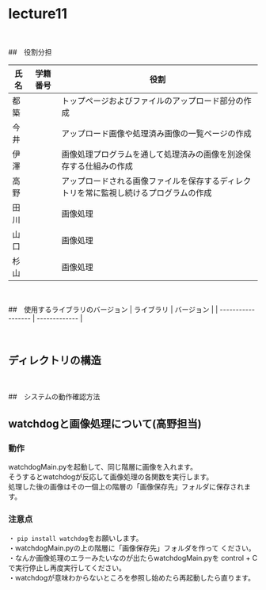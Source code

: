 # lecture11
<br />

##　役割分担

| 氏名      | 学籍番号 | 役割                                       |
| --------- | -------- | ------------------------------------------ |
| 都築       |          | トップページおよびファイルのアップロード部分の作成    |
| 今井       |          | アップロード画像や処理済み画像の一覧ページの作成     |
| 伊澤       |          | 画像処理プログラムを通して処理済みの画像を別途保存する仕組みの作成 |
| 高野       |          | アップロードされる画像ファイルを保存するディレクトリを常に監視し続けるプログラムの作成 |
| 田川       |          | 画像処理                                   |
| 山口       |          | 画像処理                                   |
| 杉山       |          | 画像処理                                   |

<br />

##　使⽤するライブラリのバージョン
| ライブラリ          | バージョン  |
| ------------------ | ------------- |

<br />

## ディレクトリの構造

<br />

##　システムの動作確認方法
　　　









## watchdogと画像処理について(高野担当)
### 動作
watchdogMain.pyを起動して、同じ階層に画像を入れます。<br>
そうするとwatchdogが反応して画像処理の各関数を実行します。<br>
処理した後の画像はその一個上の階層の「画像保存先」フォルダに保存されます。<br>

### 注意点
・ `pip install watchdog`をお願いします。 <br>
・watchdogMain.pyの上の階層に「画像保存先」フォルダを作って
ください。<br>
・なんか画像処理のエラーみたいなのが出たらwatchdogMain.pyを
control + C で実行停止し再度実行してください。<br>
・watchdogが意味わからないところを参照し始めたら再起動したら直ります。



